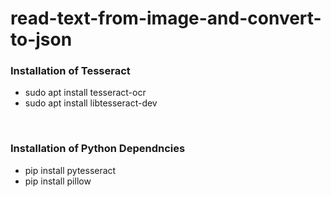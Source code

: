 # read-text-from-image-and-convert-to-json

<h3>Installation of Tesseract</h3>
<ul>
<li>sudo apt install tesseract-ocr</li>
<li>sudo apt install libtesseract-dev</li>
</ul>

<br>
<h3>Installation of Python Dependncies</h3>
<ul>
<li>pip install pytesseract</li>
<li>pip install pillow</li>
</ul>

